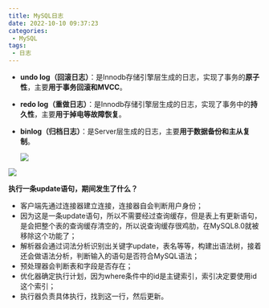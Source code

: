 ```yaml
---
title: MySQL日志
date: 2022-10-10 09:37:23
categories: 
 - MySQL
tags: 
 - 日志
---
```


- **undo log（回滚日志）**：是Innodb存储引擎层生成的日志，实现了事务的**原子性**，主要**用于事务回滚和MVCC**。

- **redo log（重做日志）**：是Innodb存储引擎层生成的日志，实现了事务中的**持久性**，主要**用于掉电等故障恢复**。

- **binlog（归档日志）**：是Server层生成的日志，主要**用于数据备份和主从复制**。

  ![](https://testingcf.jsdelivr.net/gh/znej/pic/picgo/20221010095847.png)

<!--more-->

![](https://testingcf.jsdelivr.net/gh/znej/pic/picgo/20221010095003.png)

**执行一条update语句，期间发生了什么？**

- 客户端先通过连接器建立连接，连接器自会判断用户身份；
- 因为这是一条update语句，所以不需要经过查询缓存，但是表上有更新语句，是会把整个表的查询缓存清空的，所以说查询缓存很鸡肋，在MySQL8.0就被移除这个功能了；
- 解析器会通过词法分析识别出关键字update，表名等等，构建出语法树，接着还会做语法分析，判断输入的语句是否符合MySQL语法；
- 预处理器会判断表和字段是否存在；
- 优化器确定执行计划，因为where条件中的id是主键索引，索引决定要使用id这个索引；
- 执行器负责具体执行，找到这一行，然后更新。

